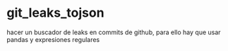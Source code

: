 # git_leaks_tojson
hacer un buscador de leaks en commits de github, para ello hay que usar pandas y expresiones regulares
